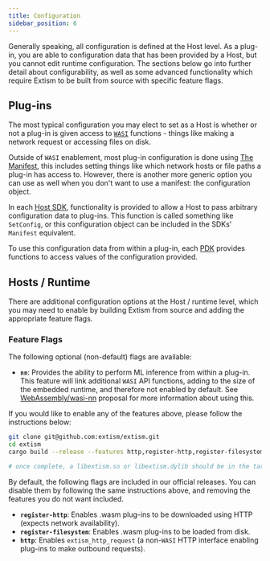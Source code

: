 ```yaml
---
title: Configuration
sidebar_position: 6
---
```


Generally speaking, all configuration is defined at the Host level. As a plug-in, you are able to configuration data that has been provided by a Host, but you cannot edit runtime configuration. The sections below go into further detail about configurability, as well as some advanced functionality which require Extism to be built from source with specific feature flags.

## Plug-ins

The most typical configuration you may elect to set as a Host is whether or not a plug-in is given access to [`WASI`](https://wasi.dev/) functions - things like making a network request or accessing files on disk.

Outside of `WASI` enablement, most plug-in configuration is done using [The Manifest](/docs/concepts/manifest), this includes setting things like which network hosts or file paths a plug-in has access to. However, there is another more generic option you can use as well when you don't want to use a manifest: the configuration object. 

In each [Host SDK](/docs/quickstart/host-quickstart/), functionality is provided to allow a Host to pass arbitrary configuration data to plug-ins. This function is called something like `SetConfig`, or this configuration object can be included in the SDKs' `Manifest` equivalent.

To use this configuration data from within a plug-in, each [PDK](/docs/quickstart/plugin-quickstart/) provides functions to access values of the configuration provided.

## Hosts / Runtime

There are additional configuration options at the Host / runtime level, which you may need to enable by building Extism from source and adding the appropriate feature flags. 

### Feature Flags

The following optional (non-default) flags are available: 

- **`nn`**: Provides the ability to perform ML inference from within a plug-in. This feature will link additional `WASI` API functions, adding to the size of the embedded runtime, and therefore not enabled by default. See [WebAssembly/wasi-nn](https://github.com/WebAssembly/wasi-nn) proposal for more information about using this.

If you would like to enable any of the features above, please follow the instructions below: 

```sh
git clone git@github.com:extism/extism.git
cd extism
cargo build --release --features http,register-http,register-filesystem,nn

# once complete, a libextism.so or libextism.dylib should be in the target/release/ directory.
```

By default, the following flags are included in our official releases. You can disable them by following the same instructions above, and removing the features you do not want included.

- **`register-http`**: Enables .wasm plug-ins to be downloaded using HTTP (expects network availability).
- **`register-filesystem`**: Enables .wasm plug-ins to be loaded from disk.
- **`http`**: Enables `extism_http_request` (a non-`WASI` HTTP interface enabling plug-ins to make outbound requests).
